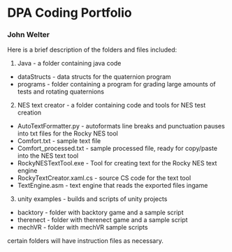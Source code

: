 # DPA Coding Portfolio
### John Welter ###
Here is a brief description of the folders and files included:

1. Java - a folder containing java code
  * dataStructs - data structs for the quaternion program
  * programs - folder containing a program for grading large amounts of tests and rotating quaternions 
2. NES text creator - a folder containing code and tools for NES test creation
  * AutoTextFormatter.py - autoformats line breaks and punctuation pauses into txt files for the Rocky NES tool
  * Comfort.txt - sample text file
  * Comfort_processed.txt - sample processed file, ready for copy/paste into the NES text tool
  * RockyNESTextTool.exe - Tool for creating text for the Rocky NES text engine
  * RockyTextCreator.xaml.cs - source CS code for the text tool
  * TextEngine.asm - text engine that reads the exported files ingame  
3. unity examples - builds and scripts of unity projects
  * backtory - folder with backtory game and a sample script
  * therenect - folder with therenect game and a sample script
  * mechVR - folder with mechVR sample scripts 
  
certain folders will have instruction files as necessary.
